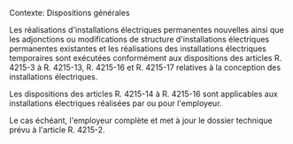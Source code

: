 Contexte: Dispositions générales

Les réalisations d'installations électriques permanentes nouvelles ainsi que les adjonctions ou modifications de structure d'installations électriques permanentes existantes et les réalisations des installations électriques temporaires sont exécutées conformément aux dispositions des articles R. 4215-3 à R. 4215-13, R. 4215-16 et R. 4215-17 relatives à la conception des installations électriques.

Les dispositions des articles R. 4215-14 à R. 4215-16 sont applicables aux installations électriques réalisées par ou pour l'employeur.

Le cas échéant, l'employeur complète et met à jour le dossier technique prévu à l'article R. 4215-2.